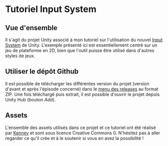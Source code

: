 # Tutoriel Input System

## Vue d'ensemble

Il s'agit du projet Unity associé à mon tutoriel sur l'utilisation du nouvel [Input System](https://docs.unity3d.com/Packages/com.unity.inputsystem@1.0/manual/index.html) de Unity.
L'exemple présenté ici est essentiellement centré sur un jeu de plateforme en 2D, bien que l'outil puisse être utilisé dans d'autres styles de jeux.

## Utiliser le dépôt Github

Il est possible de télécharger les différentes version du projet (version d'avant et après l'épisode concerné) dans le [menu des releases](https://github.com/Sticmac-le-Gamedev/input-system-unity/releases) au format ZIP. Une fois téléchargé puis extrait, il est possible d'ouvrir le projet depuis Unity Hub (bouton *Add*).

## Assets

L'ensemble des assets utilisés dans ce projet et ce tutoriel ont été réalisé par [Kenney](https://kenney.nl) et sont sous licence Creative Commons 0.
N'hésitez pas à aller regarder ce qu'il crée et à le soutenir si vous en avez la possibilité !

